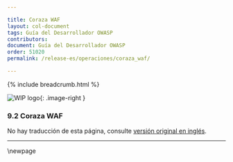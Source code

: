 ```yaml
---

title: Coraza WAF
layout: col-document
tags: Guía del Desarrollador OWASP
contributors:
document: Guía del Desarrollador OWASP
order: 51020
permalink: /release-es/operaciones/coraza_waf/

---
```


{% include breadcrumb.html %}

<style type="text/css">
.image-right {
  height: 180px;
  display: block;
  margin-left: auto;
  margin-right: auto;
  float: right;
}
</style>

![WIP logo](../../../assets/images/dg_wip.png "Trabajo en curso"){: .image-right }

### 9.2 Coraza WAF

No hay traducción de esta página, consulte [versión original en inglés][release1102].

----

[release1102]: https://github.com/OWASP/www-project-developer-guide/blob/main/release/11-operations/02-coraza.md

\newpage
